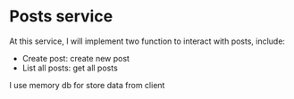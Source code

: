 # Posts service

At this service, I will implement two function to interact with posts, include:

- Create post: create new post
- List all posts: get all posts

I use memory db for store data from client
